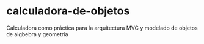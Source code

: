 # calculadora-de-objetos
Calculadora como práctica para la arquitectura MVC y modelado de objetos de algbebra y geometria
